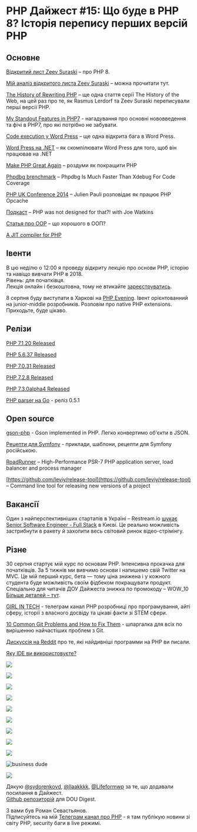# PHP Дайжест #15: Що буде в PHP 8? Історія перепису перших версій PHP

## Основне
[Відкритий лист Zeev Suraski](https://externals.io/message/102415) – про PHP 8.

[Мій аналіз відкритого листа Zeev Suraski](https://t.me/elephant_php/40) – можна прочитати тут.

[The History of Rewriting PHP](https://thehistoryoftheweb.com/php/) – ще одна стаття серії The History of the Web, на цей раз про те, як Rasmus Lerdorf та Zeev Suraski переписували перші версії PHP.

[My Standout Features in PHP7](https://medium.com/@jodylecompte/my-standout-features-in-php7-80ccd2763c55) - нагадування про основні нововведення та фічі в PHP7, про які потрібно не забувати. 

[Code execution у Word Press](https://blog.ripstech.com/2018/wordpress-file-delete-to-code-execution/) – ще одна відкрита бага в Word Press.

[Word Press на .NET](https://www.hanselman.com/blog/TheWholeOfWordPressCompiledToNETCoreAndANuGetPackageWithPeachPie.aspx) – як скомпілювати Word Press для того, щоб він працював на .NET

[Make PHP Great Again](https://andrew.carterlunn.co.uk/programming/2018/06/25/make-php-great-again.html) – роздуми як покращити PHP

[Phpdbg brenchmark](http://kizu514.com/blog/phpdbg-is-much-faster-than-xdebug-for-code-coverage/)
 – Phpdbg Is Much Faster Than Xdebug For Code Coverage
 
[PHP UK Conference 2014](https://www.youtube.com/watch?v=pxW5WdKmprs) – Julien Pauli розповідає як працює PHP Opcache 

[Подкаст](https://threedevsandamaybe.com/php-was-not-designed-for-that-with-joe-watkins/) – PHP was not designed for that?! with Joe Watkins

[Статья про OOP](https://kevinsmith.io/whats-so-great-about-oop) – що хорошого в ООП?

[A JIT compiler for PHP](https://blog.intracto.com/a-jit-compiler-for-php)
 
## Івенти
В цю неділю о 12:00 я проведу відкриту лекцію про основи PHP, iсторiю та навіщо вивчати PHP в 2018.\
Рiвень: для початкiвця.\
Лекція онлайн і безкоштовна, тому не втикайте [зареєструватись](http://bit.ly/dou_php_digest_lecture).

8 серпня буду виступати в Харкові на [PHP Evening](https://www.facebook.com/events/205567483425967/). Івент орієнтованний на junior-middle розробників. Розповім про native PHP extensions. Приходьте, буде цікаво.

## Релізи
[PHP 7.1.20 Released](http://php.net/archive/2018.php#id2018-07-20-2)

[PHP 5.6.37 Released](http://php.net/archive/2018.php#id2018-07-20-1)

[PHP 7.0.31 Released](http://php.net/archive/2018.php#id2018-07-19-3)

[PHP 7.2.8 Released](http://php.net/archive/2018.php#id2018-07-19-2)

[PHP 7.3.0alpha4 Released](http://php.net/archive/2018.php#id2018-07-19-1)

[PHP parser на Go](https://github.com/z7zmey/php-parser/releases/tag/v0.5.1) - реліз 0.5.1

## Open source
[gson-php](https://github.com/tebru/gson-php) - Gson implemented in PHP. Легко конвертимо об'єкти в JSON.

[Рецепти для Symfony](https://github.com/sydorenkovd/symfony_recipes) - приклади, шаблони, рецепти для Symfony російською.

[RoadRunner](https://github.com/spiral/roadrunner) – High-Performance PSR-7 PHP application server, load balancer and process manager

[https://github.com/leviy/release-tool](https://github.com/leviy/release-tool) – Command line tool for releasing new versions of a project 

## Вакансії
Один з найперспективніших стартапів в Україні – Restream.io [шукає Senior Software Engineer - Full Stack](https://restream.io/jobs/senior-software-engineer-full-stack) в Києві. Це реально можливість застрибнути в ракету й захопити весь світовий ринок відео-стрімінгу.

## Різне
30 серпня стартує мій курс по основам PHP. Інтенсивна прокачка для початківців. За 5 тижнів ми вивчимо основи і напишемо свій Twitter на MVC. Це мій перший курс, бета — тому ціна знижена і у кожного студента буде можливість своїм фідбеком покращувати продукт.\
Спеціально для читачів ДОУ Дайжеста знижка по промокоду – WOW_10\
[Більше деталей – тут](https://doge.codes/php?utm_source=dou&utm_medium=php_digest&utm_campaign=php).

[GIRL IN TECH](https://t.me/girlintech) - телеграм канал PHP розробниці про програмування, айті сферу, історії з власного досвіду та цікаві факти зі STEM сфери.

[10 Common Git Problems and How to Fix Them](https://dev.to/citizen428/10-common-git-problems-and-how-to-fix-them-234o) - шпаргалка для всіх по вирішенню найчастіших проблем з Git.

[Дискуссія на Reddit](https://www.reddit.com/r/PHP/comments/8ufxp2/whats_the_most_weirdest_program_you_have_written/) про те, які найдивніші программи на PHP ви писали.

[Яку IDE ви використовуєте?](https://www.reddit.com/r/PHP/comments/8w56nc/what_ide_do_you_use/)

![](https://im2.ezgif.com/tmp/ezgif-2-b7176d8eb6.gif)

![](https://im2.ezgif.com/tmp/ezgif-2-7d58c3bfd4.gif)

![](https://i.redditmedia.com/fPpohqGEp7mjOAlIhh7m52MlATcwiWeozlHy3Frh3iQ.jpg?fit=crop&crop=faces%2Centropy&arh=2&w=640&s=a7762b701439c45c354034d7431a1b9d)

![](https://i.redditmedia.com/L6rZ-nob_SO35dFL8M0kwAE1GJtCre0RzqspyBQ9VVM.jpg?fit=crop&crop=faces%2Centropy&arh=2&w=640&s=b79cf1a3e42a8beddf218bc5a25483e6)

![](https://i.redditmedia.com/oTG5vEpScU0eNEExwID4Qmy-0a4emM-qJviISP_Mx9I.jpg?fit=crop&crop=faces%2Centropy&arh=2&w=640&s=eb9558bedfee93a0cd7c839368e64900)

![](https://i.redditmedia.com/HKYTRTK72sJTeUUhS2WVXyUf-nehj1FXU0WhcHC1c1Y.jpg?s=1f3ae4106627b36b736188ec2d10d5d6)

![](https://i.redditmedia.com/A-7dVTXf_7XaEfTW1sJN0EDt0_l0fY6i-PGUtgRlu7I.jpg?fit=crop&crop=faces%2Centropy&arh=2&w=640&s=a9c2a8d3236e3614222b8384b13af89d)

![](https://thumbs.gfycat.com/PointedOptimalFrog-small.gif)

![](https://i.redditmedia.com/H_R-MyCDjp-ZGmWJujkoxb9C6ESOt3pvSMNpXR8JbmI.jpg?fit=crop&crop=faces%2Centropy&arh=2&w=640&s=0762e4a798a47500d03b6e5af01e5b87)

![business dude](https://i.imgur.com/T0oFwRT.png)

![](https://i.imgur.com/H9h1FVz.png)


Дякую [@sydorenkovd](https://github.com/sydorenkovd), [@llaakkkk](https://github.com/llaakkkk), [@Lifeformwp](https://github.com/Lifeformwp) за те, що додавали посилання в Дайжест.\
[Github репозиторій](https://github.com/sevastyanovio/php-digest) для DOU Digest.

З вами був Роман Севастьянов.\
Підписуйтесь на мій [Телеграм канал про PHP](https://t.me/elephant_php) - я там публікую новини зі світу PHP, security баги в live режимі.
